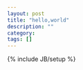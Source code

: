 ```yaml
---
layout: post
title: "hello,world"
description: ""
category: 
tags: []
---
```

{% include JB/setup %}
